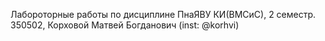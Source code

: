Лабороторные работы по дисциплине ПнаЯВУ
КИ(ВМСиС), 2 семестр.
350502, Корховой Матвей Богданович (inst: @korhvi)

